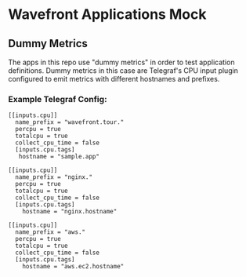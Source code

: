 # Wavefront Applications Mock

## Dummy Metrics

The apps in this repo use "dummy metrics" in order to test application definitions. Dummy metrics in this case
are Telegraf's CPU input plugin configured to emit metrics with different hostnames and prefixes.

### Example Telegraf Config:

```
[[inputs.cpu]]
  name_prefix = "wavefront.tour."
  percpu = true
  totalcpu = true
  collect_cpu_time = false
  [inputs.cpu.tags]
   hostname = "sample.app"

[[inputs.cpu]]
  name_prefix = "nginx."
  percpu = true
  totalcpu = true
  collect_cpu_time = false
  [inputs.cpu.tags]
    hostname = "nginx.hostname"

[[inputs.cpu]]
  name_prefix = "aws."
  percpu = true
  totalcpu = true
  collect_cpu_time = false
  [inputs.cpu.tags]
    hostname = "aws.ec2.hostname"
```
